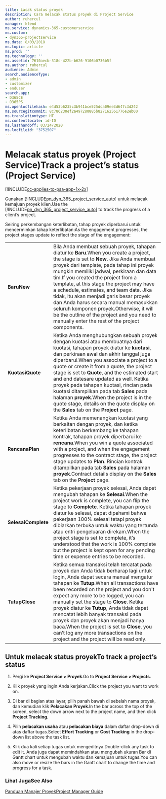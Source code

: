 ```yaml
---
title: Lacak status proyek
description: Cara melacak status proyek di Project Service
author: ruhercul
manager: kfend
ms.service: dynamics-365-customerservice
ms.custom:
- dyn365-projectservice
ms.date: 8/03/2018
ms.topic: article
ms.prod: ''
ms.technology: ''
ms.assetid: 7610aecb-318c-422b-b626-9106b0736b5f
ms.author: ruhercul
audience: Admin
search.audienceType:
- admin
- customizer
- enduser
search.app:
- D365CE
- D365PS
ms.openlocfilehash: e4d53b6235c3b941bce525dca09ee3d647c3d242
ms.sourcegitcommit: 8c786230ef2a497280885b827162561776e2eb00
ms.translationtype: HT
ms.contentlocale: id-ID
ms.lasthandoff: 03/24/2020
ms.locfileid: "3752507"
---
```

# <a name="track-a-projects-status-project-service"></a><span data-ttu-id="c468a-103">Melacak status proyek (Project Service)</span><span class="sxs-lookup"><span data-stu-id="c468a-103">Track a project’s status (Project Service)</span></span>

[!INCLUDE[cc-applies-to-psa-app-1x-2x](../includes/cc-applies-to-psa-app-1x-2x.md)]

<span data-ttu-id="c468a-104">Gunakan [!INCLUDE[pn_dyn_365_project_service_auto](../includes/pn-dyn-365-project-service-auto.md)] untuk melacak kemajuan proyek klien.</span><span class="sxs-lookup"><span data-stu-id="c468a-104">Use the [!INCLUDE[pn_dyn_365_project_service_auto](../includes/pn-dyn-365-project-service-auto.md)] to track the progress of a client’s project.</span></span>  

<span data-ttu-id="c468a-105">Seiring perkembangan keterlibatan, tahap proyek diperbarui untuk mencerminkan tahap keterlibatan:</span><span class="sxs-lookup"><span data-stu-id="c468a-105">As the engagement progresses, the project stages update to reflect the stage of the engagement:</span></span>  


|              |                                                                                                                                                                                                                                                                                                  |
|--------------|--------------------------------------------------------------------------------------------------------------------------------------------------------------------------------------------------------------------------------------------------------------------------------------------------|
|   <span data-ttu-id="c468a-106">**Baru**</span><span class="sxs-lookup"><span data-stu-id="c468a-106">**New**</span></span>    | <span data-ttu-id="c468a-107">Bila Anda membuat sebuah proyek, tahapan diatur ke **Baru**.</span><span class="sxs-lookup"><span data-stu-id="c468a-107">When you create a project, the stage is set to **New**.</span></span> <span data-ttu-id="c468a-108">Jika Anda membuat proyek dari template, pada tahap ini proyek mungkin memiliki jadwal, perkiraan dan data tim.</span><span class="sxs-lookup"><span data-stu-id="c468a-108">If you created the project from a template, at this stage the project may have a schedule, estimates, and team data.</span></span> <span data-ttu-id="c468a-109">Jika tidak, itu akan menjadi garis besar proyek dan Anda harus secara manual memasukkan seluruh komponen proyek.</span><span class="sxs-lookup"><span data-stu-id="c468a-109">Otherwise, it will be the outline of the project and you need to manually enter the rest of the project components.</span></span> |
|  <span data-ttu-id="c468a-110">**Kuotasi**</span><span class="sxs-lookup"><span data-stu-id="c468a-110">**Quote**</span></span>   |      <span data-ttu-id="c468a-111">Ketika Anda menghubungkan sebuah proyek dengan kuotasi atau membuatnya dari kuotasi, tahapan proyek diatur ke **kuotasi**, dan perkiraan awal dan akhir tanggal juga diperbarui.</span><span class="sxs-lookup"><span data-stu-id="c468a-111">When you associate a project to a quote or create it from a quote, the project stage is set to **Quote**, and the estimated start and end datesare updated as well.</span></span> <span data-ttu-id="c468a-112">Ketika proyek pada tahapan kuotasi, rincian pada kuotasi ditampilkan pada tab **Sales** pada halaman **proyek**.</span><span class="sxs-lookup"><span data-stu-id="c468a-112">When the project is in the quote stage, details on the quote display on the **Sales** tab on the **Project** page.</span></span>      |
|   <span data-ttu-id="c468a-113">**Rencana**</span><span class="sxs-lookup"><span data-stu-id="c468a-113">**Plan**</span></span>   |                                     <span data-ttu-id="c468a-114">Ketika Anda memenangkan kuotasi yang berkaitan dengan proyek, dan ketika keterlibatan berkembang ke tahapan kontrak, tahapan proyek diperbarui ke **rencana**.</span><span class="sxs-lookup"><span data-stu-id="c468a-114">When you win a quote associated with a project, and when the engagement progresses to the contract stage, the project stage updates to **Plan**.</span></span> <span data-ttu-id="c468a-115">Rincian kontrak ditampilkan pada tab **Sales** pada halaman **proyek**.</span><span class="sxs-lookup"><span data-stu-id="c468a-115">Contract details display on the **Sales** tab on the **Project** page.</span></span>                                      |
| <span data-ttu-id="c468a-116">**Selesai**</span><span class="sxs-lookup"><span data-stu-id="c468a-116">**Complete**</span></span> |                    <span data-ttu-id="c468a-117">Ketika pekerjaan proyek selesai, Anda dapat mengubah tahapan ke **Selesai**.</span><span class="sxs-lookup"><span data-stu-id="c468a-117">When the project work is complete, you can flip the stage to **Complete**.</span></span> <span data-ttu-id="c468a-118">Ketika tahapan proyek diatur ke selesai, dapat dipahami bahwa pekerjaan 100% selesai tetapi proyek dibiarkan terbuka untuk waktu yang tertunda atau entri pengeluaran direkam.</span><span class="sxs-lookup"><span data-stu-id="c468a-118">When the project stage is set to complete, it’s understood that the work is 100% complete but the project is kept open for any pending time or expense entries to be recorded.</span></span>                     |
|  <span data-ttu-id="c468a-119">**Tutup**</span><span class="sxs-lookup"><span data-stu-id="c468a-119">**Close**</span></span>   |           <span data-ttu-id="c468a-120">Ketika semua transaksi telah tercatat pada proyek dan Anda tidak berharap lagi untuk login, Anda dapat secara manual mengatur tahapan ke **Tutup**.</span><span class="sxs-lookup"><span data-stu-id="c468a-120">When all transactions have been recorded on the project and you don't expect any more to be logged, you can manually set the stage to **Close**.</span></span> <span data-ttu-id="c468a-121">Ketika proyek diatur ke **Tutup**, Anda tidak dapat mencatat lebih banyak transaksi pada proyek dan proyek akan menjadi hanya baca.</span><span class="sxs-lookup"><span data-stu-id="c468a-121">When the project is set to **Close**, you can’t log any more transactions on the project and the project will be read only.</span></span>           |

## <a name="to-track-a-projects-status"></a><span data-ttu-id="c468a-122">Untuk melacak status proyek</span><span class="sxs-lookup"><span data-stu-id="c468a-122">To track a project’s status</span></span>  

1.  <span data-ttu-id="c468a-123">Pergi ke **Project Service > Proyek**.</span><span class="sxs-lookup"><span data-stu-id="c468a-123">Go to **Project Service > Projects**.</span></span>  

2.  <span data-ttu-id="c468a-124">Klik proyek yang ingin Anda kerjakan.</span><span class="sxs-lookup"><span data-stu-id="c468a-124">Click the project you want to work on.</span></span>  

3.  <span data-ttu-id="c468a-125">Di bar di bagian atas layar, pilih panah bawah di sebelah nama proyek, dan kemudian klik **Pelacakan Proyek**.</span><span class="sxs-lookup"><span data-stu-id="c468a-125">In the bar across the top of the screen, select the down arrow next to the project name, and then click **Project Tracking**.</span></span>  

4.  <span data-ttu-id="c468a-126">Pilih **pelacakan usaha** atau **pelacakan biaya** dalam daftar drop-down di atas daftar tugas.</span><span class="sxs-lookup"><span data-stu-id="c468a-126">Select **Effort Tracking** or **Cost Tracking** in the drop-down list above the task list.</span></span>  

5.  <span data-ttu-id="c468a-127">Klik dua kali setiap tugas untuk mengeditnya.</span><span class="sxs-lookup"><span data-stu-id="c468a-127">Double-click any task to edit it.</span></span> <span data-ttu-id="c468a-128">Anda juga dapat memindahkan atau mengubah ukuran Bar di Gantt chart untuk mengubah waktu dan kemajuan untuk tugas.</span><span class="sxs-lookup"><span data-stu-id="c468a-128">You can also move or resize the bars in the Gantt chart to change the time and progress for a task.</span></span>  

### <a name="see-also"></a><span data-ttu-id="c468a-129">Lihat Juga</span><span class="sxs-lookup"><span data-stu-id="c468a-129">See Also</span></span>  
 [<span data-ttu-id="c468a-130">Panduan Manajer Proyek</span><span class="sxs-lookup"><span data-stu-id="c468a-130">Project Manager Guide</span></span>](../project-service/project-manager-guide.md)
